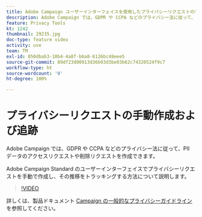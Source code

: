 ```yaml
---
title: Adobe Campaign ユーザーインターフェイスを使用したプライバシーリクエストの手動作成とトラッキング
description: Adobe Campaign では、GDPR や CCPA などのプライバシー法に従って、PII データのアクセスリクエストや削除リクエストを作成できます。 Adobe Campaign Standard のユーザーインターフェイスでプライバシーリクエストを手動で作成し、その推移をトラッキングする方法について説明します。
feature: Privacy Tools
kt: 1242
thumbnail: 29235.jpg
doc-type: feature video
activity: use
team: TM
exl-id: 850dbab3-10b4-4a8f-b6a8-6126bc48eee5
source-git-commit: 89df23d00913d36b93d3be03b62c74320524f9c7
workflow-type: ht
source-wordcount: '0'
ht-degree: 100%

---
```


# プライバシーリクエストの手動作成および追跡

Adobe Campaign では、GDPR や CCPA などのプライバシー法に従って、PII データのアクセスリクエストや削除リクエストを作成できます。

Adobe Campaign Standard のユーザーインターフェイスでプライバシーリクエストを手動で作成し、その推移をトラッキングする方法について説明します。

>[!VIDEO](https://video.tv.adobe.com/v/29235?quality=12&learn=on)

詳しくは、製品ドキュメント [Campaign の一般的なプライバシーガイドライン](https://experienceleague.adobe.com/docs/campaign-standard/using/getting-started/privacy/privacy-management.html?lang=ja)を参照してください。
